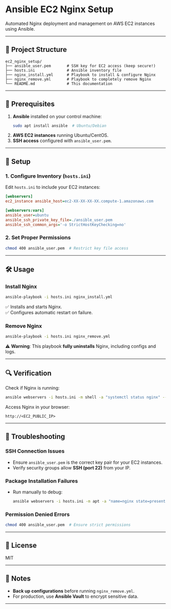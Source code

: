 # **Ansible EC2 Nginx Setup**  
Automated Nginx deployment and management on AWS EC2 instances using Ansible.  

---

## **📂 Project Structure**  
```
ec2_nginx_setup/  
├── ansible_user.pem       # SSH key for EC2 access (keep secure!)  
├── hosts.ini              # Ansible inventory file  
├── nginx_install.yml      # Playbook to install & configure Nginx  
├── nginx_remove.yml       # Playbook to completely remove Nginx  
└── README.md              # This documentation  
```  

---

## **🚀 Prerequisites**  
1. **Ansible** installed on your control machine:  
   ```bash
   sudo apt install ansible  # Ubuntu/Debian
   ```
2. **AWS EC2 instances** running Ubuntu/CentOS.  
3. **SSH access** configured with `ansible_user.pem`.  

---

## **🔧 Setup**  

### **1. Configure Inventory (`hosts.ini`)**  
Edit `hosts.ini` to include your EC2 instances:  
```ini
[webservers]
ec2_instance ansible_host=ec2-XX-XX-XX-XX.compute-1.amazonaws.com

[webservers:vars]
ansible_user=ubuntu
ansible_ssh_private_key_file=./ansible_user.pem
ansible_ssh_common_args='-o StrictHostKeyChecking=no'
```

### **2. Set Proper Permissions**  
```bash
chmod 400 ansible_user.pem  # Restrict key file access
```

---

## **🛠️ Usage**  

### **Install Nginx**  
```bash
ansible-playbook -i hosts.ini nginx_install.yml
```  
✅ Installs and starts Nginx.  
✅ Configures automatic restart on failure.  

### **Remove Nginx**  
```bash
ansible-playbook -i hosts.ini nginx_remove.yml
```  
⚠️ **Warning**: This playbook **fully uninstalls** Nginx, including configs and logs.  

---

## **🔍 Verification**  
Check if Nginx is running:  
```bash
ansible webservers -i hosts.ini -m shell -a "systemctl status nginx" --become
```  

Access Nginx in your browser:  
```
http://<EC2_PUBLIC_IP>
```

---

## **🚨 Troubleshooting**  

### **SSH Connection Issues**  
- Ensure `ansible_user.pem` is the correct key pair for your EC2 instances.  
- Verify security groups allow **SSH (port 22)** from your IP.  

### **Package Installation Failures**  
- Run manually to debug:  
  ```bash
  ansible webservers -i hosts.ini -m apt -a "name=nginx state=present" --become -vvv
  ```

### **Permission Denied Errors**  
```bash
chmod 400 ansible_user.pem  # Ensure strict permissions
```

---

## **📜 License**  
MIT  

--- 

## **📌 Notes**  
- **Back up configurations** before running `nginx_remove.yml`.  
- For production, use **Ansible Vault** to encrypt sensitive data.  

--- 

